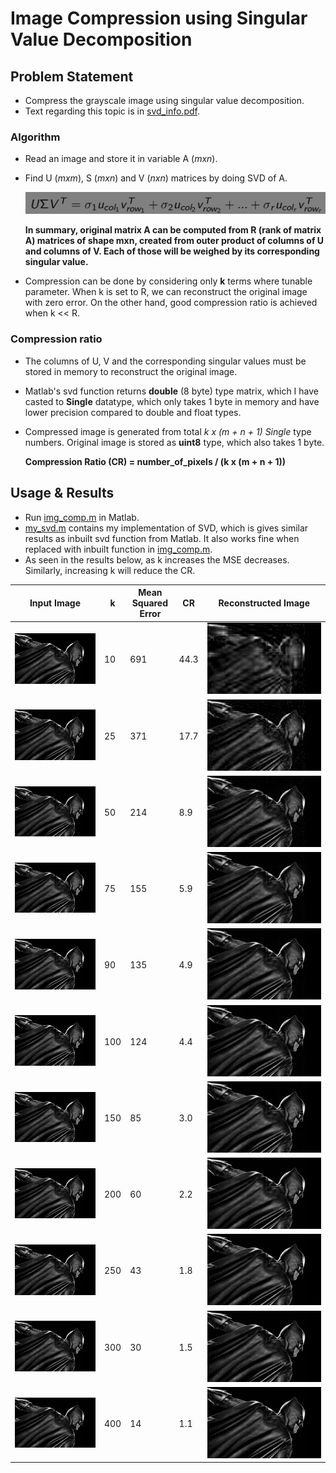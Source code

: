 # Image Compression using Singular Value Decomposition


## Problem Statement
- Compress the grayscale image using singular value decomposition.
- Text regarding this topic is in [svd_info.pdf](./svd_info.pdf).

### Algorithm
* Read an image and store it in variable A (*mxn*).
* Find U (*mxm*), S (*mxn*) and V (*nxn*) matrices by doing SVD of A.

    ![](./eq.png)

    **In summary, original matrix A can be computed from R (rank of matrix A) matrices of shape mxn, created from outer product of columns of U and columns of V. Each of those will be weighed by its corresponding  singular value.**
 - Compression can be done by considering only **k** terms where tunable parameter. When k is set to R, we can reconstruct the original image with zero error. On the other hand, good compression ratio is achieved when k \<< R.
 ### Compression ratio
 * The columns of U, V and the corresponding singular values must be stored in memory to reconstruct the original image.
 - Matlab's svd function returns **double** (8 byte) type matrix, which I have casted to **Single** datatype, which only takes 1 byte in memory and have lower precision compared to double and float types. 
 * Compressed image is generated from total  *k x (m + n + 1)* *Single* type numbers. Original image is stored as **uint8** type, which also takes 1 byte.
 
    **Compression Ratio (CR) = number_of_pixels / (k x (m + n + 1))**

## Usage & Results
- Run [img_comp.m](./img_comp.m) in Matlab.
- [my_svd.m](./my_svd.m) contains my implementation of SVD, which is gives similar results as inbuilt svd function from Matlab. It also works fine when replaced with inbuilt function in [img_comp.m](./img_comp.m).
- As seen in the results below, as k increases the MSE decreases. Similarly, increasing k will reduce the CR.

| Input Image | k | Mean Squared Error | CR | Reconstructed Image | 
|-|-|-|-|-|
| ![](./batman.jpg) | 10 | 691  | 44.3 | ![](./batman_k_10_cr_44.3_mse_691.png) |
| ![](./batman.jpg) | 25 | 371 | 17.7 | ![](./batman_k_25_cr_17.7_mse_371.png) |
| ![](./batman.jpg) | 50 | 214 | 8.9 | ![](./batman_k_50_cr_8.9_mse_214.png) |
| ![](./batman.jpg) | 75 | 155 | 5.9 | ![](./batman_k_75_cr_5.9_mse_155.png) |
| ![](./batman.jpg) | 90 | 135 | 4.9 | ![](./batman_k_90_cr_4.9_mse_135.png) |
| ![](./batman.jpg) | 100 | 124 | 4.4 | ![](./batman_k_100_cr_4.4_mse_124.png) |
| ![](./batman.jpg) | 150 | 85 | 3.0 | ![](./batman_k_150_cr_3.0_mse_85.png) |
| ![](./batman.jpg) | 200 | 60 | 2.2 | ![](./batman_k_200_cr_2.2_mse_60.png) |
| ![](./batman.jpg) | 250 | 43 | 1.8 | ![](./batman_k_250_cr_1.8_mse_43.png) |
| ![](./batman.jpg) | 300 | 30 | 1.5 | ![](./batman_k_300_cr_1.5_mse_30.png) |
| ![](./batman.jpg) | 400 | 14 | 1.1 | ![](./batman_k_400_cr_1.1_mse_14.png) |

